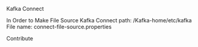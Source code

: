 Kafka Connect

In Order to Make File Source Kafka Connect
path: /Kafka-home/etc/kafka
File name: connect-file-source.properties

Contribute